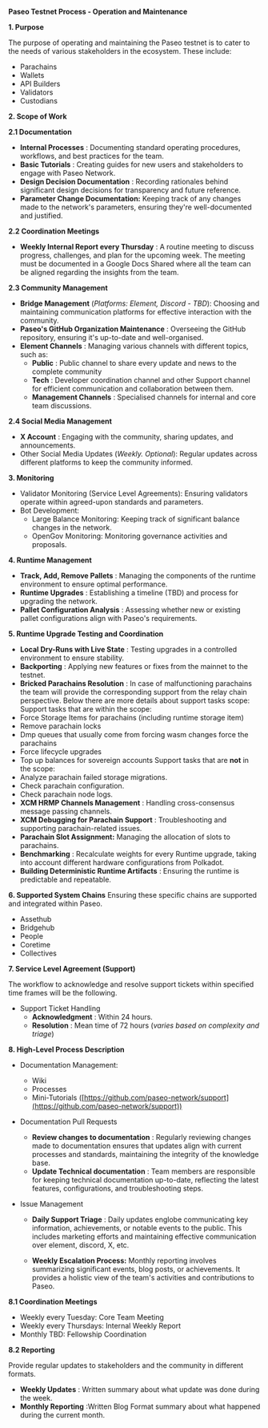 **Paseo Testnet Process - Operation and Maintenance**

**1. Purpose**

The purpose of operating and maintaining the Paseo testnet is to cater to the needs of various stakeholders in the ecosystem. These include:

- Parachains
- Wallets
- API Builders
- Validators
- Custodians

**2. Scope of Work**

**2.1 Documentation**

- **Internal Processes** : Documenting standard operating procedures, workflows, and best practices for the team.
- **Basic Tutorials** : Creating guides for new users and stakeholders to engage with Paseo Network.
- **Design Decision Documentation** : Recording rationales behind significant design decisions for transparency and future reference.
- **Parameter Change Documentation:** Keeping track of any changes made to the network's parameters, ensuring they're well-documented and justified.

**2.2 Coordination Meetings**

- **Weekly Internal Report every Thursday** : A routine meeting to discuss progress, challenges, and plan for the upcoming week. The meeting must be documented in a Google Docs Shared where all the team can be aligned regarding the insights from the team.

**2.3 Community Management**

- **Bridge Management** (_Platforms: Element, Discord - TBD_): Choosing and maintaining communication platforms for effective interaction with the community.
- **Paseo's GitHub Organization Maintenance** : Overseeing the GitHub repository, ensuring it's up-to-date and well-organised.
- **Element Channels** : Managing various channels with different topics, such as:
  - **Public** : Public channel to share every update and news to the complete community
  - **Tech** : Developer coordination channel and other Support channel for efficient communication and collaboration between them.
  - **Management Channels** : Specialised channels for internal and core team discussions.

**2.4 Social Media Management**

- **X Account** : Engaging with the community, sharing updates, and announcements.
- Other Social Media Updates (_Weekly. Optional_): Regular updates across different platforms to keep the community informed.

**3. Monitoring**

- Validator Monitoring (Service Level Agreements): Ensuring validators operate within agreed-upon standards and parameters.
- Bot Development:
  - Large Balance Monitoring: Keeping track of significant balance changes in the network.
  - OpenGov Monitoring: Monitoring governance activities and proposals.

**4. Runtime Management**

- **Track, Add, Remove Pallets** : Managing the components of the runtime environment to ensure optimal performance.
- **Runtime Upgrades** : Establishing a timeline (TBD) and process for upgrading the network.
- **Pallet Configuration Analysis** : Assessing whether new or existing pallet configurations align with Paseo's requirements.

**5. Runtime Upgrade Testing and Coordination**

- **Local Dry-Runs with Live State** : Testing upgrades in a controlled environment to ensure stability.
- **Backporting** : Applying new features or fixes from the mainnet to the testnet.
- **Bricked Parachains Resolution** : In case of malfunctioning parachains the team will provide the corresponding support from the relay chain perspective. Below there are more details about support tasks scope:
Support tasks that are within the scope:
- Force Storage Items for parachains (including runtime storage item)
- Remove parachain locks
- Dmp queues that usually come from forcing wasm changes force the parachains
- Force lifecycle upgrades
- Top up balances for sovereign accounts
Support tasks that are **not** in the scope:
- Analyze parachain failed storage migrations.
- Check parachain configuration.
- Check parachain node logs.
- **XCM HRMP Channels Management** : Handling cross-consensus message passing channels.
- **XCM Debugging for Parachain Support** : Troubleshooting and supporting parachain-related issues.
- **Parachain Slot Assignment:** Managing the allocation of slots to parachains.
- **Benchmarking** : Recalculate weights for every Runtime upgrade, taking into account different hardware configurations from Polkadot.
- **Building Deterministic Runtime Artifacts** : Ensuring the runtime is predictable and repeatable.

**6. Supported System Chains**
Ensuring these specific chains are supported and integrated within Paseo.

- Assethub
- Bridgehub
- People
- Coretime
- Collectives

**7. Service Level Agreement (Support)**

The workflow to acknowledge and resolve support tickets within specified time frames will be the following.

- Support Ticket Handling
  - **Acknowledgment** : Within 24 hours.
  - **Resolution** : Mean time of 72 hours (_varies based on complexity and triage_)

**8. High-Level Process Description**

- Documentation Management:
  - Wiki
  - Processes
  - Mini-Tutorials ([https://github.com/paseo-network/support](https://github.com/paseo-network/support))

- Documentation Pull Requests
  - **Review changes to documentation** : Regularly reviewing changes made to documentation ensures that updates align with current processes and standards, maintaining the integrity of the knowledge base.
  - **Update Technical documentation** : Team members are responsible for keeping technical documentation up-to-date, reflecting the latest features, configurations, and troubleshooting steps.

- Issue Management
  - **Daily Support Triage** : Daily updates englobe communicating key information, achievements, or notable events to the public. This includes marketing efforts and maintaining effective communication over element, discord, X, etc.

  - **Weekly Escalation Process:** Monthly reporting involves summarizing significant events, blog posts, or achievements. It provides a holistic view of the team's activities and contributions to Paseo.

**8.1 Coordination Meetings**

- Weekly every Tuesday: Core Team Meeting
- Weekly every Thursdays: Internal Weekly Report
- Monthly TBD: Fellowship Coordination

**8.2 Reporting**

Provide regular updates to stakeholders and the community in different formats.

- **Weekly Updates** : Written summary about what update was done during the week.
- **Monthly Reporting** :Written Blog Format summary about what happened during the current month.
